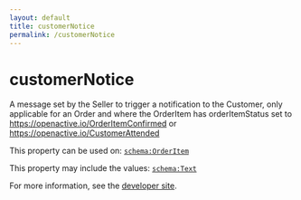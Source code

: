 ```yaml
---
layout: default
title: customerNotice
permalink: /customerNotice
---
```


# customerNotice
A message set by the Seller to trigger a notification to the Customer, only applicable for an Order and where the OrderItem has  orderItemStatus set to  https://openactive.io/OrderItemConfirmed or  https://openactive.io/CustomerAttended

This property can be used on: [`schema:OrderItem`](https://schema.org/OrderItem)

This property may include the values: [`schema:Text`](https://schema.org/Text)

For more information, see the [developer site](https://developer.openactive.io/data-model/types/).